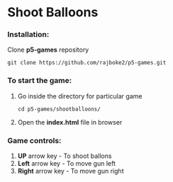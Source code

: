 # Shoot Balloons

### Installation:

  Clone **p5-games** repository
  ~~~
  git clone https://github.com/rajboke2/p5-games.git
   ~~~
    
### To start the game:

1. Go inside the directory for particular game
    ~~~
    cd p5-games/shootballoons/
    ~~~
2. Open the **index.html** file in browser

### Game controls:

1. **UP** arrow key - To shoot ballons
2. **Left** arrow key - To move gun left
3. **Right** arrow key - To move gun right
